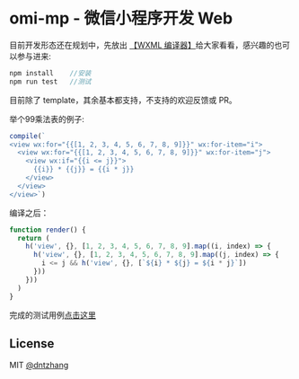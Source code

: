 # omi-mp - 微信小程序开发 Web

目前开发形态还在规划中，先放出 [【WXML 编译器】](https://github.com/Tencent/omi/blob/master/packages/omi-mp/scripts/index.js)给大家看看，感兴趣的也可以参与进来:

```js
npm install    //安装
npm run test   //测试
```

目前除了 template，其余基本都支持，不支持的欢迎反馈或 PR。

举个99乘法表的例子:

```js
compile(`
<view wx:for="{{[1, 2, 3, 4, 5, 6, 7, 8, 9]}}" wx:for-item="i">
  <view wx:for="{{[1, 2, 3, 4, 5, 6, 7, 8, 9]}}" wx:for-item="j">
    <view wx:if="{{i <= j}}">
      {{i}} * {{j}} = {{i * j}}
    </view>
  </view>
</view>`)
```

编译之后：

```js
function render() {
  return (
    h('view', {}, [1, 2, 3, 4, 5, 6, 7, 8, 9].map((i, index) => {
      h('view', {}, [1, 2, 3, 4, 5, 6, 7, 8, 9].map((j, index) => {
        i <= j && h('view', {}, [`${i} * ${j} = ${i * j}`])
      }))
    }))
  )
}
```

完成的测试用例[点击这里](https://github.com/Tencent/omi/blob/master/packages/omi-mp/test/index.js)

## License
MIT [@dntzhang](https://github.com/dntzhang)
